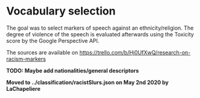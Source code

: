 # Vocabulary selection

The goal was to select markers of speech against an ethnicity/religion. The degree of violence of the speech is evaluated afterwards using the Toxicity score by the Google Perspective API.

The sources are available on https://trello.com/b/Hj0UfXwQ/research-on-racism-markers

**TODO: Maybe add nationalities/general descriptors**

**Moved to ../classification/racistSlurs.json on May 2nd 2020 by LaChapeliere**
